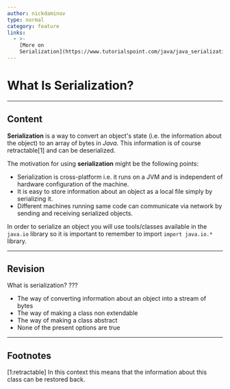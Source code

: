 ```yaml
---
author: nickdaminov
type: normal
category: feature
links:
  - >-
    [More on
    Serialization](https://www.tutorialspoint.com/java/java_serialization.htm){website}
---
```


# What Is Serialization?


---

## Content

**Serialization** is a way to convert an object's state (i.e. the information about the object) to an array of bytes in *Java*. This information is of course retractable[1] and can be deserialized.

The motivation for using **serialization** might be the following points:

* Serialization is cross-platform i.e. it runs on a JVM and is independent of hardware configuration of the machine.
* It is easy to store information about an object as a local file simply by serializing it.
* Different machines running same code can communicate via network by sending and receiving serialized objects.

In order to serialize an object you will use tools/classes available in the `java.io` library so it is important to remember to import `import java.io.*` library.


---

## Revision

What is serialization?
???

* The way of converting information about an object into a stream of bytes
* The way of making a class non extendable
* The way of making a class abstract
* None of the present options are true


---

## Footnotes

[1:retractable]
In this context this means that the information about this class can be restored back.
 
